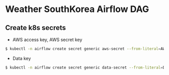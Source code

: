 # Weather SouthKorea Airflow DAG

## Create k8s secrets

* AWS access key, AWS secret key

```bash
$ kubectl -n airflow create secret generic aws-secret --from-literal=AWS_KEY_ACCESS=[access key] --from-literal=AWS_KEY_SECRET=[secret key]
```

* Data key

```bash
$ kubectl -n airflow create secret generic data-secret --from-literal=DATA_KEY=[data key]
```